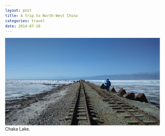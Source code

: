 ```yaml
---
layout: post
title: A trip to North-West China
categories: travel
date: 2014-07-16
---
```

<img src="/images/fulls/chaka.jpg" class="fit image">
Chaka Lake.


